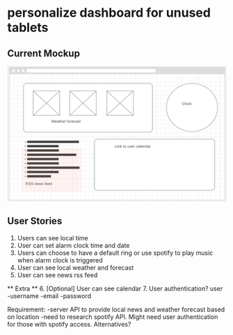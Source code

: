 # personalize dashboard for unused tablets

## Current Mockup
![initial mockup][mockup]

## User Stories
1. Users can see local time
2. User can set alarm clock time and date
3. Users can choose to have a default ring or use spotify to play music when alarm clock is triggered
4. User can see local weather and forecast
5. User can see news rss feed

** Extra **
6. [Optional] User can see calendar 
7. User authentication?
user 
-username
-email
-password

Requirement:
-server API to provide local news and weather forecast based on location
-need to research spotify API. Might need user authentication for those with spotify access. Alternatives?

[mockup]: https://github.com/quangthuyhoang/dashboard-tab-pwa/blob/master/UI%20Mockup/main-dashboard-1.PNG
